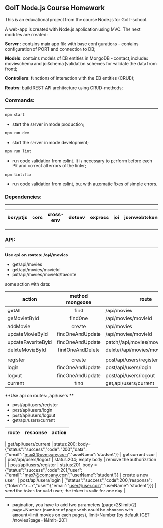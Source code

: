## GoIT Node.js Course Homework

This is an educational project from the course Node.js for GoIT-school.

A web-app is created with Node.js application using MVC. The next modules are created:

**Server** : contains main app file with base configurations - contains configuration of PORT and connection to DB;

**Models**: contains models of DB entities in MongoDB - contact, includes movieschema and joiSchema (validation schemes for validate the data from front);

**Controllers**: functions of interaction with the DB entities (CRUD);

**Routes**: build REST API architecture using CRUD-methods;

### Commands:

---

```bash
npm start
```

- start the server in mode production;

```bash
npm run dev
```

- start the server in mode development;

```bash
npm run lint
```

- run code validation from eslint. It is necessary to perform before each PR and correct all errors of the linter;

```bash
npm lint:fix
```

- run code validation from eslint, but with automatic fixes of simple errors.

### Dependencies:

---

| bcryptjs | cors | cross-env | dotenv | express | joi | jsonwebtoken | mongoose | morgan |
| -------- | ---- | --------- | ------ | ------- | --- | ------------ | -------- | ------ |

---

### API:

---

**Use api on routes: /api/movies**

- get/api/movies
- get/api/movies/movieId
- put/api/movies/movieId/favorite

some action with data:

| action             | method mongoose  | route                              |     |
| ------------------ | :--------------: | ---------------------------------- | --: |
| getAll             |       find       | /api/movies                        |  00 |
| geMovietById       |     findOne      | /api/movies/movieId                |  01 |
| addMovie           |      create      | /api/movies                        |  02 |
| updateMovieById    | findOneAndUpdate | /api/movies/movieId                |  03 |
| updateFavoriteById | findOneAndUpdate | patch//api/movies/movieId/favorite |  04 |
| deleteMovieById    | findOneAndDelete | delete//api/movies/movieId         |  05 |
|                    |                  |                                    |     |
| register           |      create      | post/api/users/register            |  06 |
| login              | findOneAndUpdate | post/api/users/login               |  07 |
| logout             | findOneAndUpdate | post/api/users/logout              |     |
| current            |       find       | get/api/users/current              |     |

**Use api on routes: /api/users **

- post/api/users/register
- post/api/users/login
- post/api/users/logout
- get/api/users/current

| route | response | action |
| ----- | -------- | ------ |

| get/api/users/current | status:200; body={"status":"success","code":"200","data":{"email":"max2@company.com","userName":"student"}} | get current user |
| post/api/users/logout | status:204; empty body | remove the authorization |
| post/api/users/register | status:201; body = {"status":"success","code":201,"user":{"email":"max7@company.com","userName":"student"}} | create a new user |
| post/api/users/login | {"status":"success","code":200,"response":{"token":"x...x","user":{"email":"user@user.com","userName":"student"}}} | send the token for valid user; the token is valid for one day |

---

- pagination, you have to add two parameters (page=2&limit=2) page=Number (number of page wich could be choosen with amount=limit movies on each pages), limit=Number [by default (GET /movies?page=1&limit=20)]
